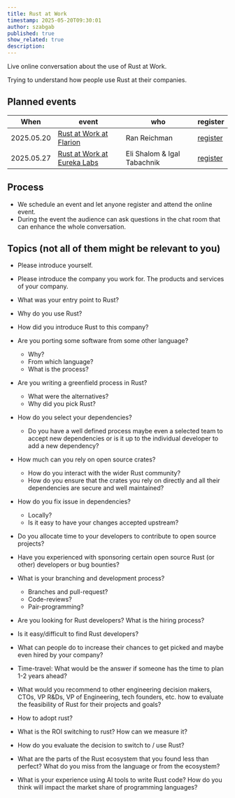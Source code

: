 ```yaml
---
title: Rust at Work
timestamp: 2025-05-20T09:30:01
author: szabgab
published: true
show_related: true
description:
---
```


Live online conversation about the use of Rust at Work.

Trying to understand how people use Rust at their companies.

## Planned events

| When       | event                                                                                                                    |  who             | register                                                         |
| ---------- | ------------------------------------------------------------------------------------------------------------------------ | ---------------- | ---------------------------------------------------------------- |
| 2025.05.20 | [Rust at Work at Flarion](https://rust.code-maven.com/rust-at-work-flarion)                                              | Ran Reichman   | [register](https://www.meetup.com/code-mavens/events/307635734/) |
| 2025.05.27 | [Rust at Work at Eureka Labs](https://rust.code-maven.com/rust-at-work-eureka-labs)                                      | Eli Shalom & Igal Tabachnik | [register](https://www.meetup.com/code-mavens/events/307673680/) |


## Process

* We schedule an event and let anyone register and attend the online event.
* During the event the audience can ask questions in the chat room that can enhance the whole conversation.


## Topics (not all of them might be relevant to you)

* Please introduce yourself.
* Please introduce the company you work for. The products and services of your company.

* What was  your entry point to Rust?
* Why do you use Rust?
* How did you introduce Rust to this company?
* Are you porting some software from some other language?
    * Why?
    * From which language?
    * What is the process?
* Are you writing a greenfield process in Rust?
    * What were the alternatives?
    * Why did you pick Rust?

* How do you select your dependencies?
    * Do you have a well defined process maybe even a selected team to accept new dependencies or is it up to the individual developer to add a new dependency?
* How much can you rely on open source crates?
    * How do you interact with the wider Rust community?
    * How do you ensure that the crates you rely on directly and all their dependencies are secure and well maintained?
* How do you fix issue in dependencies?
    * Locally?
    * Is it easy to have your changes accepted upstream?
* Do you allocate time to your developers to contribute to open source projects?
* Have you experienced with sponsoring certain open source Rust (or other) developers or bug bounties?

* What is your branching and development process?
	* Branches and pull-request?
	* Code-reviews?
	* Pair-programming?

* Are you looking for Rust developers? What is the hiring process?
* Is it easy/difficult to find Rust developers?
* What can people do  to increase their chances to get picked and maybe even hired by your company?
* Time-travel: What would be the answer if someone has the time to plan 1-2 years ahead?

* What would you recommend to other engineering decision makers, CTOs, VP R&Ds, VP of Engineering, tech founders, etc. how to evaluate the feasibility of Rust for their projects and goals?
* How to adopt rust?
* What is the ROI switching to rust? How can we measure it?

* How do you evaluate the decision to switch to / use Rust?
* What are the parts of the Rust ecosystem that you found less than perfect? What do you miss from the language or from the ecosystem?
* What is your experience using AI tools to write Rust code? How do you think will impact the market share of programming languages?



